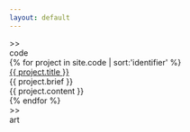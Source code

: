 ```yaml
---
layout: default
---
```

<div class="section">
  <div class="anchor" id="code"></div>
  <div class="container">
    <div class="section-title">
      <div class="prompt">>></div>
       code
    </div>
    <div class="items">
      {% for project in site.code | sort:'identifier' %}
      <div class="item">
        <div class="item-title">
          <a href="{{ project.github_url }}">{{ project.title }}</a>
        </div>
        <div class="item-brief">
          {{ project.brief }}
        </div>
        <div class="item-content">
          {{ project.content }}
        </div>
      </div>
      {% endfor %}
    </div>
  </div>
</div>

<div class="section">
  <div class="anchor" id="art"></div>
  <div class="container">
    <div class="section-title">
      <div class="prompt">>></div>
        art
    </div>
    <!-- <img src="/images/300px-Codanda-appachu-glove_board.jpg">  -->
    <!-- <img src="/images/400px-Codanda-appachu-chord_key_map.jpg"> -->
    <!-- <img src="/images/mario_board.jpeg"> -->
    <!-- <img src="/images/mario_figurine.jpeg"> -->
  </div>
</div>
